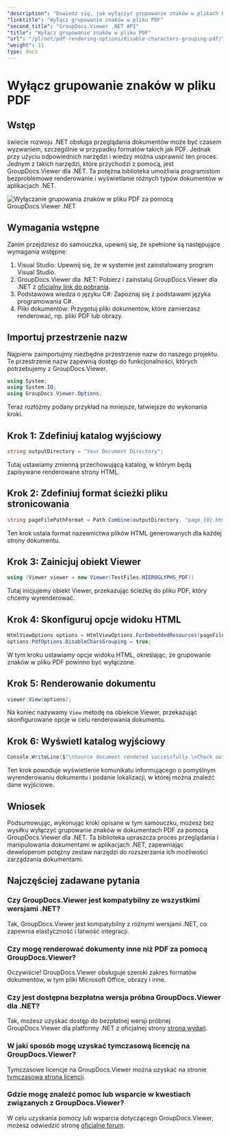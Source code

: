 ```yaml
---
"description": "Dowiedz się, jak wyłączyć grupowanie znaków w plikach PDF za pomocą GroupDocs.Viewer dla .NET. Postępuj zgodnie z naszym samouczkiem krok po kroku, aby uzyskać płynne renderowanie dokumentów."
"linktitle": "Wyłącz grupowanie znaków w pliku PDF"
"second_title": "GroupDocs.Viewer .NET API"
"title": "Wyłącz grupowanie znaków w pliku PDF"
"url": "/pl/net/pdf-rendering-options/disable-characters-grouping-pdf/"
"weight": 11
type: docs
---
```

# Wyłącz grupowanie znaków w pliku PDF

## Wstęp
świecie rozwoju .NET obsługa przeglądania dokumentów może być czasem wyzwaniem, szczególnie w przypadku formatów takich jak PDF. Jednak przy użyciu odpowiednich narzędzi i wiedzy można usprawnić ten proces. Jednym z takich narzędzi, które przychodzi z pomocą, jest GroupDocs.Viewer dla .NET. Ta potężna biblioteka umożliwia programistom bezproblemowe renderowanie i wyświetlanie różnych typów dokumentów w aplikacjach .NET.

![Wyłączanie grupowania znaków w pliku PDF za pomocą GroupDocs.Viewer .NET](/viewer/pdf-rendering-options/disable-characters-grouping-in-pdf.png)

## Wymagania wstępne
Zanim przejdziesz do samouczka, upewnij się, że spełnione są następujące wymagania wstępne:
1. Visual Studio: Upewnij się, że w systemie jest zainstalowany program Visual Studio.
2. GroupDocs.Viewer dla .NET: Pobierz i zainstaluj GroupDocs.Viewer dla .NET z [oficjalny link do pobrania](https://releases.groupdocs.com/viewer/net/).
3. Podstawowa wiedza o języku C#: Zapoznaj się z podstawami języka programowania C#.
4. Pliki dokumentów: Przygotuj pliki dokumentów, które zamierzasz renderować, np. pliki PDF lub obrazy.

## Importuj przestrzenie nazw
Najpierw zaimportujmy niezbędne przestrzenie nazw do naszego projektu. Te przestrzenie nazw zapewnią dostęp do funkcjonalności, których potrzebujemy z GroupDocs.Viewer.

```csharp
using System;
using System.IO;
using GroupDocs.Viewer.Options;
```

Teraz rozłóżmy podany przykład na mniejsze, łatwiejsze do wykonania kroki.
## Krok 1: Zdefiniuj katalog wyjściowy
```csharp
string outputDirectory = "Your Document Directory";
```
Tutaj ustawiamy zmienną przechowującą katalog, w którym będą zapisywane renderowane strony HTML.
## Krok 2: Zdefiniuj format ścieżki pliku stronicowania
```csharp
string pageFilePathFormat = Path.Combine(outputDirectory, "page_{0}.html");
```
Ten krok ustala format nazewnictwa plików HTML generowanych dla każdej strony dokumentu.
## Krok 3: Zainicjuj obiekt Viewer
```csharp
using (Viewer viewer = new Viewer(TestFiles.HIEROGLYPHS_PDF))
```
Tutaj inicjujemy obiekt Viewer, przekazując ścieżkę do pliku PDF, który chcemy wyrenderować.
## Krok 4: Skonfiguruj opcje widoku HTML
```csharp
HtmlViewOptions options = HtmlViewOptions.ForEmbeddedResources(pageFilePathFormat);
options.PdfOptions.DisableCharsGrouping = true;
```
W tym kroku ustawiamy opcje widoku HTML, określając, że grupowanie znaków w pliku PDF powinno być wyłączone.
## Krok 5: Renderowanie dokumentu
```csharp
viewer.View(options);
```
Na koniec nazywamy `View` metodę na obiekcie Viewer, przekazując skonfigurowane opcje w celu renderowania dokumentu.
## Krok 6: Wyświetl katalog wyjściowy
```csharp
Console.WriteLine($"\nSource document rendered successfully.\nCheck output in {outputDirectory}.");
```
Ten krok powoduje wyświetlenie komunikatu informującego o pomyślnym wyrenderowaniu dokumentu i podanie lokalizacji, w której można znaleźć dane wyjściowe.

## Wniosek
Podsumowując, wykonując kroki opisane w tym samouczku, możesz bez wysiłku wyłączyć grupowanie znaków w dokumentach PDF za pomocą GroupDocs.Viewer dla .NET. Ta biblioteka upraszcza proces przeglądania i manipulowania dokumentami w aplikacjach .NET, zapewniając deweloperom potężny zestaw narzędzi do rozszerzania ich możliwości zarządzania dokumentami.
## Najczęściej zadawane pytania
### Czy GroupDocs.Viewer jest kompatybilny ze wszystkimi wersjami .NET?
Tak, GroupDocs.Viewer jest kompatybilny z różnymi wersjami .NET, co zapewnia elastyczność i łatwość integracji.
### Czy mogę renderować dokumenty inne niż PDF za pomocą GroupDocs.Viewer?
Oczywiście! GroupDocs.Viewer obsługuje szeroki zakres formatów dokumentów, w tym pliki Microsoft Office, obrazy i inne.
### Czy jest dostępna bezpłatna wersja próbna GroupDocs.Viewer dla .NET?
Tak, możesz uzyskać dostęp do bezpłatnej wersji próbnej GroupDocs.Viewer dla platformy .NET z oficjalnej strony [strona wydań](https://releases.groupdocs.com/).
### W jaki sposób mogę uzyskać tymczasową licencję na GroupDocs.Viewer?
Tymczasowe licencje na GroupDocs.Viewer można uzyskać na stronie [tymczasowa strona licencji](https://purchase.groupdocs.com/temporary-license/).
### Gdzie mogę znaleźć pomoc lub wsparcie w kwestiach związanych z GroupDocs.Viewer?
W celu uzyskania pomocy lub wsparcia dotyczącego GroupDocs.Viewer, możesz odwiedzić stronę [oficjalne forum](https://forum.groupdocs.com/c/viewer/9).